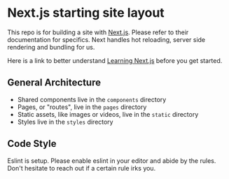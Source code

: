 # Next.js starting site layout

This repo is for building a site with [Next.js](https://github.com/zeit/next.js).
Please refer to their documentation for specifics. Next handles hot reloading,
server side rendering and bundling for us.

Here is a link to better understand [Learning Next.js](https://learnnextjs.com/) before
you get started.

## General Architecture
- Shared components live in the `components` directory
- Pages, or "routes", live in the `pages` directory
- Static assets, like images or videos, live in the `static` directory
- Styles live in the `styles` directory

## Code Style
Eslint is setup. Please enable eslint in your editor and abide by the rules. Don't hesitate to reach out if a certain rule irks you.
